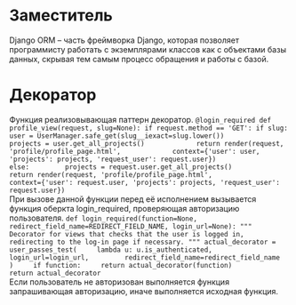 # Заместитель
Django ORM – часть фреймворка Django, которая позволяет программисту работать с экземплярами классов как с объектами базы данных, скрывая тем самым процесс обращения и работы с базой.

# Декоратор
Функция реализовывающая паттерн декоратор.
`
@login_required
def profile_view(request, slug=None):
    if request.method == 'GET':
        if slug:        
            user = UserManager.safe_get(slug__iexact=slug.lower())            
            projects = user.get_all_projects()            
            return render(request, 'profile/profile_page.html',            
                          context={'user': user, 'projects': projects, 'request_user': request.user})                          
        else:        
            projects = request.user.get_all_projects()            
            return render(request, 'profile/profile_page.html',            
                          context={'user': request.user, 'projects': projects, 'request_user': request.user})
`                          
При вызове данной функции перед её исполнением вызывается функция оберкта login_required, проверяющая авторизацию пользователя.
`
def login_required(function=None, redirect_field_name=REDIRECT_FIELD_NAME, login_url=None):
    """
    Decorator for views that checks that the user is logged in, redirecting
    to the log-in page if necessary.
    """
    actual_decorator = user_passes_test(    
        lambda u: u.is_authenticated,        
        login_url=login_url,        
        redirect_field_name=redirect_field_name        
    )    
    if function:    
        return actual_decorator(function)        
    return actual_decorator
    `  
 Если пользователь не авторизован выполняется функция запрашивающая авторизацию, иначе выполняется исходная функция.
